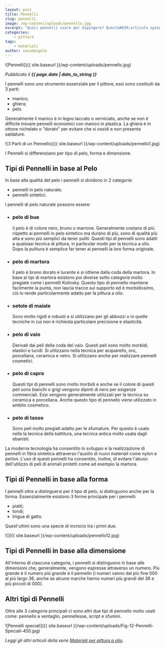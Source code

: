 ```yaml
---
layout: post
title: Pennelli
slug: pennelli
image: /wp-content/uploads/pennello.jpg
excerpt: "Quali pennelli usare per dipingere? Quest&#039;articolo spiega in dettaglio i pennelli disponibili in commercio e quali scegliere per il proprio hobby."
categories:
    - pittura
tags:
    - materiali
author: sasadangelo
---
```


![Pennelli]({{ site.baseurl }}/wp-content/uploads/pennello.jpg)

_Pubblicato il **{{ page.date | date_to_string }}**_

I pennelli sono uno strumento essenziale per il pittore, essi sono costituiti da 3 parti:

- manico;
- ghiera;
- pelo.

Generalmente il manico è in legno laccato o verniciato, anche se non è difficile trovare pennelli economici con manico in plastica. La ghiera è in ottone nichelato o "dorato" per evitare che si ossidi e non presenta saldature.

![3 Parti di un Pennello]({{ site.baseurl }}/wp-content/uploads/pennello1.jpg)

I Pennelli si differenziano per tipo di pelo, forma e dimensione.

## Tipi di Pennelli in base al Pelo

In base alla qualità del pelo i pennelli si dividono in 2 categorie:

- pennelli in pelo naturale;
- pennelli sintetici.

I pennelli di pelo naturale possono essere:

- ### pelo di bue
    
    il pelo è di colore nero, bruno o marrone. Generalmente costano di più rispetto ai pennelli in pelo sintetico ma durano di più, sono di qualità più alta e sono più semplici da tener puliti. Questi tipi di pennelli sono adatti a qualsiasi tecnica di pittura, in particolar modo per la tecnica a olio. Dopo la pulitura è semplice far tener ai pennelli la loro forma originale.
- ### pelo di martora
    
    Il pelo è bruno dorato e lucente e si ottiene dalla coda della martora. In base ai tipi di martora esistono poi diverse sotto categorie molto pregiate come i pennelli Kolinsky. Questo tipo di pennello mantiene facilmente la punta, non lascia tracce sul supporto ed è morbidissimo, ciò lo rende particolarmente adatto per la pittura a olio.
- ### setole di maiale
    
    Sono molto rigidi e robusti e si utilizzano per gli abbozzi o in quelle tecniche in cui non è richiesta particolare precisione e elasticità.
- ### pelo di vaio
    
    Derivati dai peli della coda del vaio. Questi peli sono molto morbidi, elastici e lucidi. Si utilizzano nella tecnica per acquarello, oro, porcellana, ceramica e vetro. Si utilizzano anche per realizzare pennelli cosmetici.
- ### pelo di capra
    
    Questi tipi di pennelli sono molto morbidi e anche se il colore di questi peli sono bianchi o grigi vengono dipinti di nero per esigenze commerciali. Essi vengono generalmente utilizzati per la tecnica su ceramica e porcellana. Anche questo tipo di pennello viene utilizzato in ambito cosmetico.
- ### pelo di tasso
    
    Sono peli molto pregiati adatto per le sfumature. Per questo è usato nella la tecnica della battitura, una tecnica antica molto usata dagli ebanisti.

La moderna tecnologia ha consentito lo sviluppo e la realizzazione di pennelli in fibra sintetica attraverso l'ausilio di nuovi materiali come nylon e perlon. L'uso di questi pennelli ha consentito, inoltre, di evitare l'abuso dell'utilizzo di peli di animali protetti come ad esempio la martora.

## Tipi di Pennelli in base alla forma

I pennelli oltre a distinguersi per il tipo di pelo, si distinguono anche per la forma. Essenzialmente esistono 3 forme principale per i pennelli:

- piatti;
- tondi;
- lingua di gatto.

Quest'ultimi sono una specie di incrocio tra i primi due.

![]({{ site.baseurl }}/wp-content/uploads/pennello12.jpg)

## Tipi di Pennelli in base alla dimensione

All'interno di ciascuna categoria, i pennelli si distinguono in base alle dimensioni che, generalmente, vengono espresse attraverso un numero. Più grande è il numero più grande è il pennello (i numeri vanno dal più fine 000 al più largo 36, anche se alcune marche hanno numeri più grandi del 36 e più piccoli di 000).

## Altri tipi di Pennelli

Oltre alle 3 categorie principali ci sono altri due tipi di pennello molto usati come: pennello a ventaglio, pennellesse, script e sfumini.

![Pennelli speciali]({{ site.baseurl }}/wp-content/uploads/Fig-12-Pennelli-Speciali-450.jpg)

_Leggi gli altri articoli della serie [Materiali per pittura a olio](/materiali-per-pittura-ad-olio/)._
